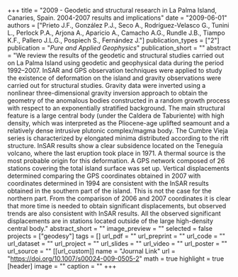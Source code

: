 +++
title = "2009 - Geodetic and structural research in La Palma Island, Canaries, Spain. 2004-2007 results and implications"
date = "2009-06-01"
authors = ["Prieto J.F., González P.J., Seco A., Rodríguez-Velasco G., Tunini L., Perlock P.A., Arjona A., Aparicio A., Camacho A.G., Rundle J.B., Tiampo K.F., Pallero J.L.G., Pospiech S., Fernández J."]
publication_types = ["2"]
publication = "_Pure and Applied Geophysics_"
publication_short = ""
abstract = "We review the results of the geodetic and structural studies carried out on La Palma Island using geodetic and geophysical data during the period 1992–2007. InSAR and GPS observation techniques were applied to study the existence of deformation on the island and gravity observations were carried out for structural studies. Gravity data were inverted using a nonlinear three-dimensional gravity inversion approach to obtain the geometry of the anomalous bodies constructed in a random growth process with respect to an exponentially stratified background. The main structural feature is a large central body (under the Caldera de Taburiente) with high density, which was interpreted as the Pliocene-age uplifted seamount and a relatively dense intrusive plutonic complex/magma body. The Cumbre Vieja series is characterized by elongated minima distributed according to the rift structure. InSAR results show a clear subsidence located on the Teneguía volcano, where the last eruption took place in 1971. A thermal source is the most probable origin for this deformation. A GPS network composed of 26 stations covering the total island surface was set up. Vertical displacements determined comparing the GPS coordinates obtained in 2007 with coordinates determined in 1994 are consistent with the InSAR results obtained in the southern part of the island. This is not the case for the northern part. From the comparison of 2006 and 2007 coordinates it is clear that more time is needed to obtain significant displacements, but observed trends are also consistent with InSAR results. All the observed significant displacements are in stations located outside of the large high-density central body."
abstract_short = ""
image_preview = ""
selected = false
projects = ["geodesy"]
tags = []
url_pdf = ""
url_preprint = ""
url_code = ""
url_dataset = ""
url_project = ""
url_slides = ""
url_video = ""
url_poster = ""
url_source = ""
[[url_custom]]
  name = "Journal Link"
  url = "https://doi.org/10.1007/s00024-009-0505-2"
math = true
highlight = true
[header]
image = ""
caption = ""
+++
